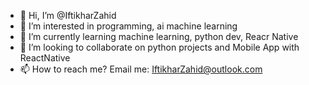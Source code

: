 - 👋 Hi, I’m @IftikharZahid
- 👀 I’m interested in programming, ai machine learning 
- 🌱 I’m currently learning machine learning, python dev, Reacr Native
- 💞️ I’m looking to collaborate on python projects and Mobile App with ReactNative 
- 📫 How to reach me? Email me: IftikharZahid@outlook.com

<!---
IftikharZahid/Portfolio is a ✨ special ✨ repository because its `README.md` (this file) appears on your GitHub profile.
You can click the Preview link to take a look at your changes.
